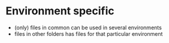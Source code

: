 # Environment specific
- (only) files in common can be used in several environments
- files in other folders has files for that particular environment
